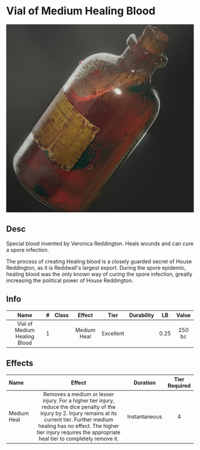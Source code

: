 # Vial of Medium Healing Blood

![Copyright](./../VialOfMinorHealingBlood/VialOfHealingBlood.png)

## Desc

Special blood invented by Veronica Reddington. Heals wounds and can cure a spore infection.

The process of creating Healing blood is a closely guarded secret of House Reddington, as it is Reddwall's largest export. During the spore epidemic, healing blood was the only known way of curing the spore infection, greatly increasing the political power of House Reddington.

## Info

|             Name             | # | Class |   Effect   |   Tier   | Durability |  LB  | Value |
| :--------------------------: | :-: | :---: | :---------: | :-------: | :--------: | :--: | :----: |
| Vial of Medium Healing Blood | 1 |      | Medium Heal | Excellent |            | 0.25 | 250 bc |

## Effects

| Name        |                                                                                                                                 Effect                                                                                                                                 |   Duration   | Tier Required |
| :---------- | :--------------------------------------------------------------------------------------------------------------------------------------------------------------------------------------------------------------------------------------------------------------------: | :-----------: | :-----------: |
| Medium Heal | Removes a medium or lesser injury. For a higher tier injury, reduce the dice penalty of the injury by 2. Injury remains at its current tier. Further medium healing  has no effect. The higher tier injury requires the appropriate heal tier to completely remove it. | Instantaneous |       4       |
